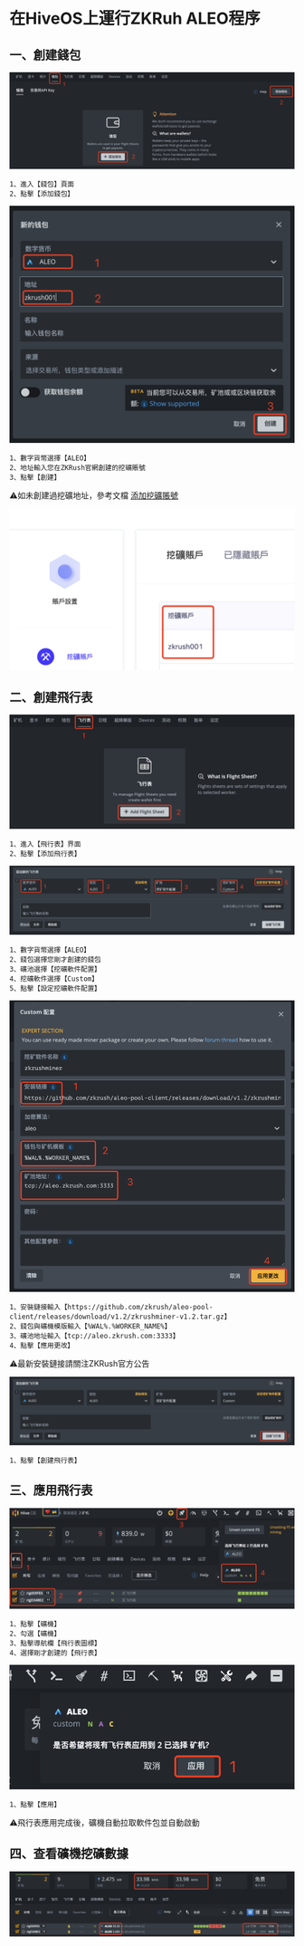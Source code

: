 # 在HiveOS上運行ZKRuh ALEO程序

## 一、創建錢包

![hive_create_account](../_media/hive_create_account.png ':size=100%')

```shell
1、進入【錢包】頁面
2、點擊【添加錢包】
```

![hive_create_account2](../_media/hive_create_account2.png ':size=50%')

```shell
1、數字貨幣選擇【ALEO】
2、地址輸入您在ZKRush官網創建的挖礦賬號
3、點擊【創建】
```

⚠️如未創建過挖礦地址，參考文檔 [添加挖礦賬號](/_document/miner_account?id=添加挖礦賬號)

![show_account](../_media/show_account.png ':size=50%')



## 二、創建飛行表

![hive_create_flight](../_media/hive_create_flight.png ':size=75%')

```shell
1、進入【飛行表】界面
2、點擊【添加飛行表】
```

![hive_create_flight2](../_media/hive_create_flight2.png ':size=100%')
```shell
1、數字貨幣選擇【ALEO】
2、錢包選擇您剛才創建的錢包
3、礦池選擇【挖礦軟件配置】
4、挖礦軟件選擇【Custom】
5、點擊【設定挖礦軟件配置】
```

![hive_create_custom](../_media/hive_create_custom.png ':size=50%')

```shell
1、安裝鏈接輸入【https://github.com/zkrush/aleo-pool-client/releases/download/v1.2/zkrushminer-v1.2.tar.gz】
2、錢包與礦機模版輸入【%WAL%.%WORKER_NAME%】
3、礦池地址輸入【tcp://aleo.zkrush.com:3333】
4、點擊【應用更改】
```

⚠️最新安裝鏈接請關注ZKRush官方公告

![hive_create_flight3](../_media/hive_create_flight3.png ':size=75%')

```shell
1、點擊【創建飛行表】
```
## 三、應用飛行表

![hive_apply_flight](../_media/hive_apply_flight.png ':size=75%')

```shell
1、點擊【礦機】
2、勾選【礦機】
3、點擊導航欄【飛行表圖標】
4、選擇剛才創建的【飛行表】
```

![hive_apply_flight2](../_media/hive_apply_flight2.png ':size=50%')
```shell
1、點擊【應用】
```

⚠️飛行表應用完成後，礦機自動拉取軟件包並自動啟動

## 四、查看礦機挖礦數據

![hive_miner_status](../_media/hive_miner_status.png ':size=100%')
